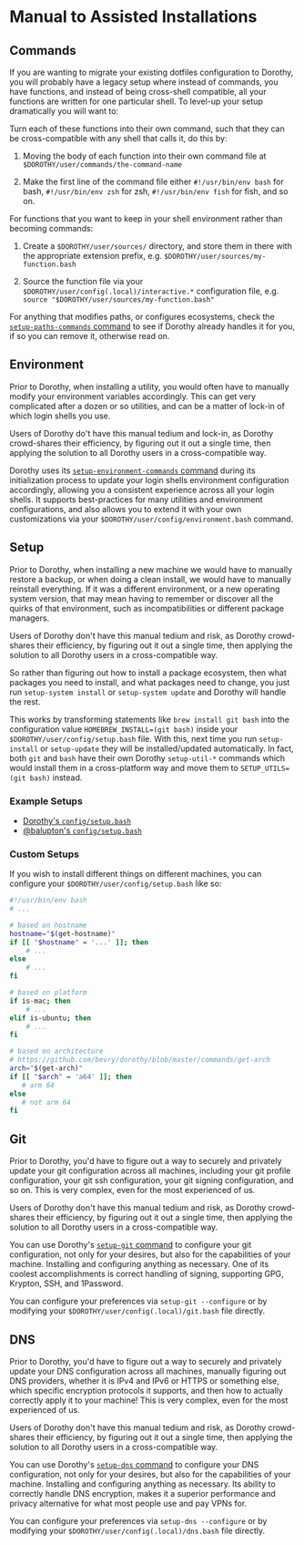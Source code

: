 # Manual to Assisted Installations

## Commands

If you are wanting to migrate your existing dotfiles configuration to Dorothy, you will probably have a legacy setup where instead of commands, you have functions, and instead of being cross-shell compatible, all your functions are written for one particular shell. To level-up your setup dramatically you will want to:

Turn each of these functions into their own command, such that they can be cross-compatible with any shell that calls it, do this by:

1. Moving the body of each function into their own command file at `$DOROTHY/user/commands/the-command-name`

1. Make the first line of the command file either `#!/usr/bin/env bash` for bash, `#!/usr/bin/env zsh` for zsh, `#!/usr/bin/env fish` for fish, and so on.

For functions that you want to keep in your shell environment rather than becoming commands:

1. Create a `$DOROTHY/user/sources/` directory, and store them in there with the appropriate extension prefix, e.g. `$DOROTHY/user/sources/my-function.bash`

1. Source the function file via your `$DOROTHY/user/config(.local)/interactive.*` configuration file, e.g. `source "$DOROTHY/user/sources/my-function.bash"`

For anything that modifies paths, or configures ecosystems, check the [`setup-paths-commands` command](https://github.com/bevry/dorothy/tree/master/commands/setup-paths-commands) to see if Dorothy already handles it for you, if so you can remove it, otherwise read on.

## Environment

Prior to Dorothy, when installing a utility, you would often have to manually modify your environment variables accordingly. This can get very complicated after a dozen or so utilities, and can be a matter of lock-in of which login shells you use.

Users of Dorothy do't have this manual tedium and lock-in, as Dorothy crowd-shares their efficiency, by figuring out it out a single time, then applying the solution to all Dorothy users in a cross-compatible way.

Dorothy uses its [`setup-environment-commands` command](https://github.com/bevry/dorothy/blob/master/commands/setup-environment-commands) during its initialization process to update your login shells environment configuration accordingly, allowing you a consistent experience across all your login shells. It supports best-practices for many utilities and environment configurations, and also allows you to extend it with your own customizations via your `$DOROTHY/user/config/environment.bash` command.

## Setup

Prior to Dorothy, when installing a new machine we would have to manually restore a backup, or when doing a clean install, we would have to manually reinstall everything. If it was a different environment, or a new operating system version, that may mean having to remember or discover all the quirks of that environment, such as incompatibilities or different package managers.

Users of Dorothy don't have this manual tedium and risk, as Dorothy crowd-shares their efficiency, by figuring out it out a single time, then applying the solution to all Dorothy users in a cross-compatible way.

So rather than figuring out how to install a package ecosystem, then what packages you need to install, and what packages need to change, you just run `setup-system install` or `setup-system update` and Dorothy will handle the rest.

This works by transforming statements like `brew install git bash` into the configuration value `HOMEBREW_INSTALL=(git bash)` inside your `$DOROTHY/user/config/setup.bash` file. With this, next time you run `setup-install` or `setup-update` they will be installed/updated automatically. In fact, both `git` and `bash` have their own Dorothy `setup-util-*` commands which would install them in a cross-platform way and move them to `SETUP_UTILS=(git bash)` instead.

### Example Setups

- [Dorothy's `config/setup.bash`](https://github.com/bevry/dorothy/blob/master/config/setup.bash)
- [@balupton's `config/setup.bash`](https://github.com/balupton/dotfiles/blob/master/config/setup.bash)

### Custom Setups

If you wish to install different things on different machines, you can configure your `$DOROTHY/user/config/setup.bash` like so:

```bash
#!/usr/bin/env bash
# ...

# based on hostname
hostname="$(get-hostname)"
if [[ "$hostname" = '...' ]]; then
	# ...
else
	# ...
fi

# based on platform
if is-mac; then
	# ...
elif is-ubuntu; then
	# ...
fi

# based on architecture
# https://github.com/bevry/dorothy/blob/master/commands/get-arch
arch="$(get-arch)"
if [[ "$arch" = 'a64' ]]; then
   # arm 64
else
   # not arm 64
fi
```

## Git

Prior to Dorothy, you'd have to figure out a way to securely and privately update your git configuration across all machines, including your git profile configuration, your git ssh configuration, your git signing configuration, and so on. This is very complex, even for the most experienced of us.

Users of Dorothy don't have this manual tedium and risk, as Dorothy crowd-shares their efficiency, by figuring out it out a single time, then applying the solution to all Dorothy users in a cross-compatible way.

You can use Dorothy's [`setup-git` command](https://github.com/bevry/dorothy/blob/master/commands/setup-git) to configure your git configuration, not only for your desires, but also for the capabilities of your machine. Installing and configuring anything as necessary. One of its coolest accomplishments is correct handling of signing, supporting GPG, Krypton, SSH, and 1Password.

You can configure your preferences via `setup-git --configure` or by modifying your `$DOROTHY/user/config(.local)/git.bash` file directly.

## DNS

Prior to Dorothy, you'd have to figure out a way to securely and privately update your DNS configuration across all machines, manually figuring out DNS providers, whether it is IPv4 and IPv6 or HTTPS or something else, which specific encryption protocols it supports, and then how to actually correctly apply it to your machine! This is very complex, even for the most experienced of us.

Users of Dorothy don't have this manual tedium and risk, as Dorothy crowd-shares their efficiency, by figuring out it out a single time, then applying the solution to all Dorothy users in a cross-compatible way.

You can use Dorothy's [`setup-dns` command](https://github.com/bevry/dorothy/blob/master/commands/setup-dns) to configure your DNS configuration, not only for your desires, but also for the capabilities of your machine. Installing and configuring anything as necessary. Its ability to correctly handle DNS encryption, makes it a superior performance and privacy alternative for what most people use and pay VPNs for.

You can configure your preferences via `setup-dns --configure` or by modifying your `$DOROTHY/user/config(.local)/dns.bash` file directly.
